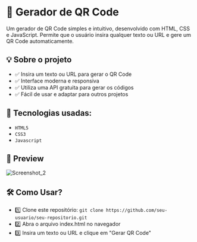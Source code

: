 <h1>📌 Gerador de QR Code</h1>
Um gerador de QR Code simples e intuitivo, desenvolvido com HTML, CSS e JavaScript. Permite que o usuário insira qualquer texto ou URL e gere um QR Code automaticamente.


## 💡 Sobre o projeto
- ✅ Insira um texto ou URL para gerar o QR Code
- ✅ Interface moderna e responsiva
- ✅ Utiliza uma API gratuita para gerar os códigos
- ✅ Fácil de usar e adaptar para outros projetos


## 🚀 Tecnologias usadas:

- `HTML5`
- `CSS3`
- `Javascript`

## 📸 Preview

![Screenshot_2](https://github.com/user-attachments/assets/a002fd96-a88c-4a5d-962a-c678b8cdce6c)


## 🛠 Como Usar?
- 1️⃣ Clone este repositório: `git clone https://github.com/seu-usuario/seu-repositorio.git`
- 2️⃣ Abra o arquivo index.html no navegador
- 3️⃣ Insira um texto ou URL e clique em "Gerar QR Code"

